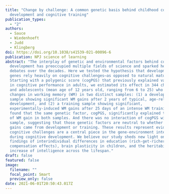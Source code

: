 ```yaml
---
title: "Change by challenge: A common genetic basis behind childhood cognitive
  development and cognitive training"
publication_types:
  - "2"
authors:
  - Sauce
  - Wiedenhoeft
  - Judd
  - Klingberg
doi: https://doi.org/10.1038/s41539-021-00096-6
publication: NPJ science of learning
abstract: "The interplay of genetic and environmental factors behind cognitive
  development has preoccupied multiple fields of science and sparked heated
  debates over the decades. Here we tested the hypothesis that developmental
  genes rely heavily on cognitive challenges—as opposed to natural maturation.
  Starting with a polygenic score (cogPGS) that previously explained variation
  in cognitive performance in adults, we estimated its effect in 344 children
  and adolescents (mean age of 12 years old, ranging from 6 to 25) who showed
  changes in working memory (WM) in two distinct samples: (1) a developmental
  sample showing significant WM gains after 2 years of typical, age-related
  development, and (2) a training sample showing significant,
  experimentally-induced WM gains after 25 days of an intense WM training. We
  found that the same genetic factor, cogPGS, significantly explained the amount
  of WM gain in both samples. And there was no interaction of cogPGS with
  sample, suggesting that those genetic factors are neutral to whether the WM
  gains came from development or training. These results represent evidence that
  cognitive challenges are a central piece in the gene-environment interplay
  during cognitive development. We believe our study sheds new light on previous
  findings of interindividual differences in education (rich-get-richer and
  compensation effects), brain plasticity in children, and the heritability
  increase of intelligence across the lifespan."
draft: false
featured: false
image:
  filename: ""
  focal_point: Smart
  preview_only: false
date: 2021-06-01T20:50:43.017Z
---
```

